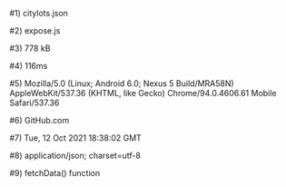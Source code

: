 #1) citylots.json

#2) expose.js

#3) 778 kB

#4) 116ms

#5) Mozilla/5.0 (Linux; Android 6.0; Nexus 5 Build/MRA58N) AppleWebKit/537.36 (KHTML, like Gecko) Chrome/94.0.4606.61 Mobile Safari/537.36

#6) GitHub.com

#7) Tue, 12 Oct 2021 18:38:02 GMT

#8) application/json; charset=utf-8

#9) fetchData() function
